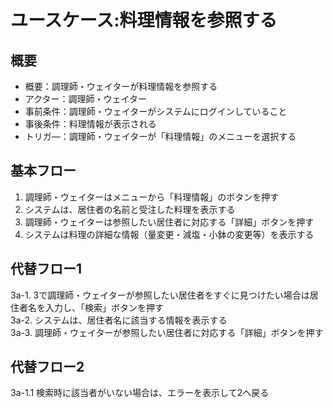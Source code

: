 # ユースケース:料理情報を参照する

## 概要

- 概要：調理師・ウェイターが料理情報を参照する
- アクター：調理師・ウェイター
- 事前条件：調理師・ウェイターがシステムにログインしていること
- 事後条件：料理情報が表示される
- トリガ―：調理師・ウェイターが「料理情報」のメニューを選択する

## 基本フロー

1. 調理師・ウェイターはメニューから「料理情報」のボタンを押す  
2. システムは、居住者の名前と受注した料理を表示する
3. 調理師・ウェイターは参照したい居住者に対応する「詳細」ボタンを押す  
4. システムは料理の詳細な情報（量変更・減塩・小鉢の変更等）を表示する  

## 代替フロー1

3a-1. 3で調理師・ウェイターが参照したい居住者をすぐに見つけたい場合は居住者名を入力し、「検索」ボタンを押す  
3a-2. システムは、居住者名に該当する情報を表示する  
3a-3. 調理師・ウェイターが参照したい居住者に対応する「詳細」ボタンを押す  

## 代替フロー2

3a-1.1 検索時に該当者がいない場合は、エラーを表示して2へ戻る
